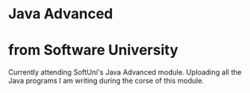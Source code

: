# Java Advanced
# from Software University

Currently attending SoftUni's Java Advanced module. Uploading all the Java programs I am writing during the corse of this module.
